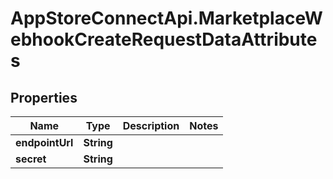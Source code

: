 # AppStoreConnectApi.MarketplaceWebhookCreateRequestDataAttributes

## Properties

Name | Type | Description | Notes
------------ | ------------- | ------------- | -------------
**endpointUrl** | **String** |  | 
**secret** | **String** |  | 


